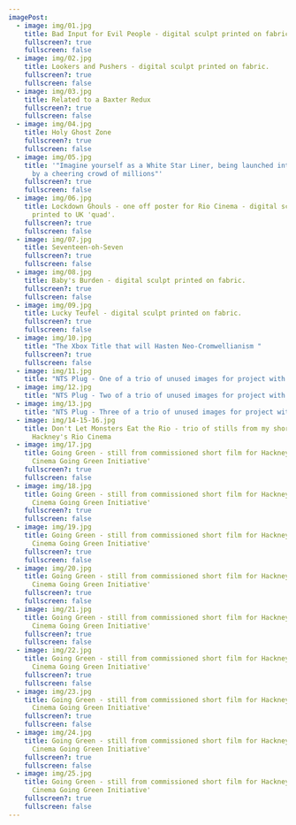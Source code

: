 ```yaml
---
imagePost:
  - image: img/01.jpg
    title: Bad Input for Evil People - digital sculpt printed on fabric.
    fullscreen?: true
    fullscreen: false
  - image: img/02.jpg
    title: Lookers and Pushers - digital sculpt printed on fabric.
    fullscreen?: true
    fullscreen: false
  - image: img/03.jpg
    title: Related to a Baxter Redux
    fullscreen?: true
    fullscreen: false
  - image: img/04.jpg
    title: Holy Ghost Zone
    fullscreen?: true
    fullscreen: false
  - image: img/05.jpg
    title: '"Imagine yourself as a White Star Liner, being launched into the ocean
      by a cheering crowd of millions"'
    fullscreen?: true
    fullscreen: false
  - image: img/06.jpg
    title: Lockdown Ghouls - one off poster for Rio Cinema - digital sculpture
      printed to UK 'quad'.
    fullscreen?: true
    fullscreen: false
  - image: img/07.jpg
    title: Seventeen-oh-Seven
    fullscreen?: true
    fullscreen: false
  - image: img/08.jpg
    title: Baby's Burden - digital sculpt printed on fabric.
    fullscreen?: true
    fullscreen: false
  - image: img/09.jpg
    title: Lucky Teufel - digital sculpt printed on fabric.
    fullscreen?: true
    fullscreen: false
  - image: img/10.jpg
    title: "The Xbox Title that will Hasten Neo-Cromwellianism "
    fullscreen?: true
    fullscreen: false
  - image: img/11.jpg
    title: "NTS Plug - One of a trio of unused images for project with NTS radio "
  - image: img/12.jpg
    title: "NTS Plug - Two of a trio of unused images for project with NTS radio "
  - image: img/13.jpg
    title: "NTS Plug - Three of a trio of unused images for project with NTS radio "
  - image: img/14-15-16.jpg
    title: Don't Let Monsters Eat the Rio - trio of stills from my short film for
      Hackney's Rio Cinema
  - image: img/17.jpg
    title: Going Green - still from commissioned short film for Hackney's 'Rio
      Cinema Going Green Initiative'
    fullscreen?: true
    fullscreen: false
  - image: img/18.jpg
    title: Going Green - still from commissioned short film for Hackney's 'Rio
      Cinema Going Green Initiative'
    fullscreen?: true
    fullscreen: false
  - image: img/19.jpg
    title: Going Green - still from commissioned short film for Hackney's 'Rio
      Cinema Going Green Initiative'
    fullscreen?: true
    fullscreen: false
  - image: img/20.jpg
    title: Going Green - still from commissioned short film for Hackney's 'Rio
      Cinema Going Green Initiative'
    fullscreen?: true
    fullscreen: false
  - image: img/21.jpg
    title: Going Green - still from commissioned short film for Hackney's 'Rio
      Cinema Going Green Initiative'
    fullscreen?: true
    fullscreen: false
  - image: img/22.jpg
    title: Going Green - still from commissioned short film for Hackney's 'Rio
      Cinema Going Green Initiative'
    fullscreen?: true
    fullscreen: false
  - image: img/23.jpg
    title: Going Green - still from commissioned short film for Hackney's 'Rio
      Cinema Going Green Initiative'
    fullscreen?: true
    fullscreen: false
  - image: img/24.jpg
    title: Going Green - still from commissioned short film for Hackney's 'Rio
      Cinema Going Green Initiative'
    fullscreen?: true
    fullscreen: false
  - image: img/25.jpg
    title: Going Green - still from commissioned short film for Hackney's 'Rio
      Cinema Going Green Initiative'
    fullscreen?: true
    fullscreen: false
---
```

